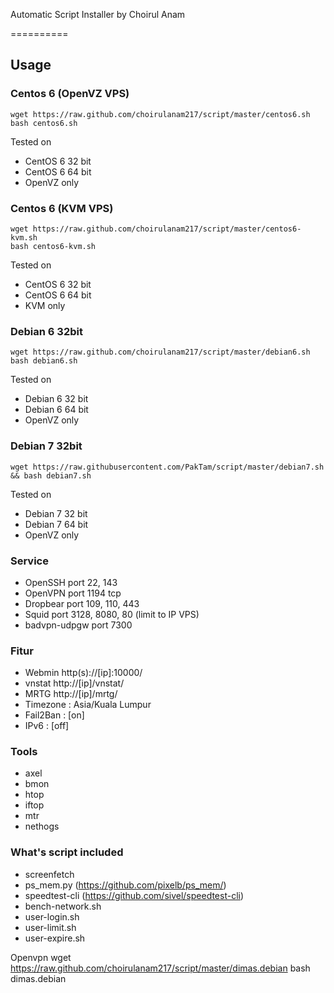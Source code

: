 Automatic Script Installer by Choirul Anam

==========

## Usage
### Centos 6 (OpenVZ VPS)
```
wget https://raw.github.com/choirulanam217/script/master/centos6.sh
bash centos6.sh
```
Tested on
* CentOS 6 32 bit
* CentOS 6 64 bit
* OpenVZ only

### Centos 6 (KVM VPS)
```
wget https://raw.github.com/choirulanam217/script/master/centos6-kvm.sh
bash centos6-kvm.sh
```
Tested on
* CentOS 6 32 bit
* CentOS 6 64 bit
* KVM only

### Debian 6 32bit
```
wget https://raw.github.com/choirulanam217/script/master/debian6.sh
bash debian6.sh
```
Tested on
* Debian 6 32 bit
* Debian 6 64 bit
* OpenVZ only

### Debian 7 32bit
```
wget https://raw.githubusercontent.com/PakTam/script/master/debian7.sh && bash debian7.sh

```
Tested on
* Debian 7 32 bit
* Debian 7 64 bit
* OpenVZ only


### Service
* OpenSSH port 22, 143
* OpenVPN port 1194 tcp
* Dropbear port 109, 110, 443
* Squid port 3128, 8080, 80 (limit to IP VPS)
* badvpn-udpgw port 7300

### Fitur
* Webmin http(s)://[ip]:10000/
* vnstat http://[ip]/vnstat/
* MRTG http://[ip]/mrtg/
* Timezone : Asia/Kuala Lumpur
* Fail2Ban : [on]
* IPv6     : [off]

### Tools
* axel
* bmon
* htop
* iftop
* mtr
* nethogs  

### What's script included
* screenfetch
* ps_mem.py (https://github.com/pixelb/ps_mem/)
* speedtest-cli (https://github.com/sivel/speedtest-cli)
* bench-network.sh
* user-login.sh
* user-limit.sh
* user-expire.sh

Openvpn
wget https://raw.github.com/choirulanam217/script/master/dimas.debian
bash dimas.debian

